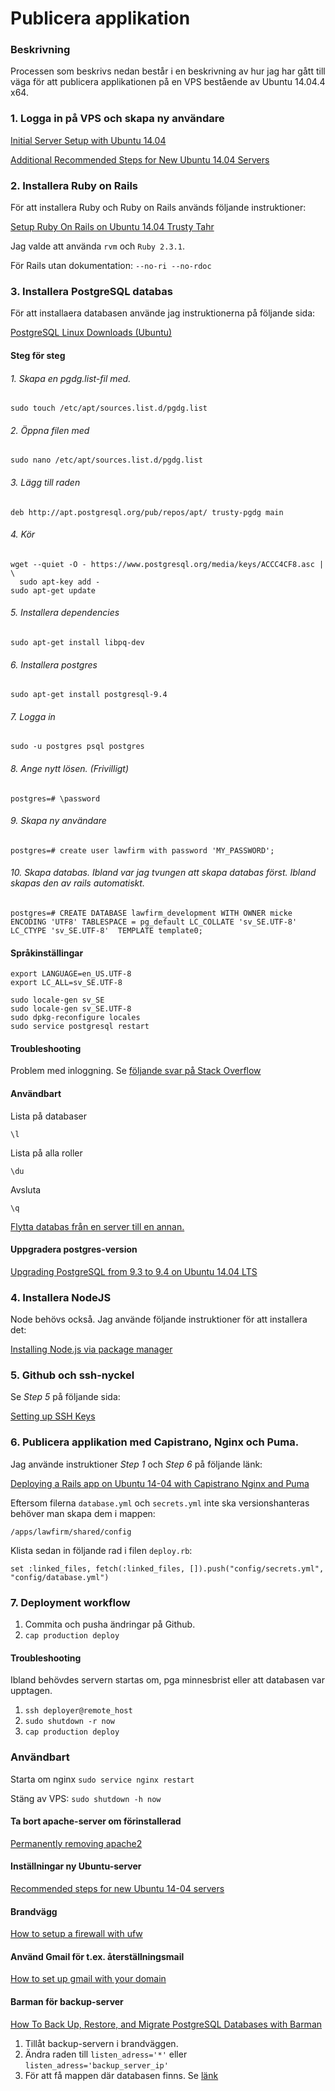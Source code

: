 # Publicera applikation

### Beskrivning
Processen som beskrivs nedan består i en beskrivning av hur jag har gått till väga för att publicera applikationen på en VPS bestående av Ubuntu 14.04.4 x64.

### 1. Logga in på VPS och skapa ny användare 
[Initial Server Setup with Ubuntu 14.04](https://www.digitalocean.com/community/tutorials/initial-server-setup-with-ubuntu-14-04)

[Additional Recommended Steps for New Ubuntu 14.04 Servers](https://www.digitalocean.com/community/tutorials/additional-recommended-steps-for-new-ubuntu-14-04-servers)


### 2. Installera Ruby on Rails
För att installera Ruby och Ruby on Rails används följande instruktioner:

[Setup Ruby On Rails on Ubuntu 14.04 Trusty Tahr](https://gorails.com/setup/ubuntu/14.04)

Jag valde att använda `rvm` och `Ruby 2.3.1`.

För Rails utan dokumentation:
`--no-ri --no-rdoc`

### 3. Installera PostgreSQL databas

För att installaera databasen använde jag instruktionerna på följande sida:

[PostgreSQL Linux Downloads (Ubuntu)](http://www.postgresql.org/download/linux/ubuntu/)

#### Steg för steg
###### 1. Skapa en pgdg.list-fil med.
```
sudo touch /etc/apt/sources.list.d/pgdg.list
```
###### 2. Öppna filen med
```
sudo nano /etc/apt/sources.list.d/pgdg.list
```
###### 3. Lägg till raden
```
deb http://apt.postgresql.org/pub/repos/apt/ trusty-pgdg main
```
###### 4. Kör
```
wget --quiet -O - https://www.postgresql.org/media/keys/ACCC4CF8.asc | \
  sudo apt-key add -
sudo apt-get update
```
###### 5. Installera dependencies
```
sudo apt-get install libpq-dev
```
###### 6. Installera postgres
```
sudo apt-get install postgresql-9.4
```
###### 7. Logga in
```
sudo -u postgres psql postgres
```
###### 8. Ange nytt lösen. (Frivilligt)
```
postgres=# \password
```
###### 9. Skapa ny användare
```
postgres=# create user lawfirm with password 'MY_PASSWORD';
```
###### 10. Skapa databas. Ibland var jag tvungen att skapa databas först. Ibland skapas den av rails automatiskt.
```
postgres=# CREATE DATABASE lawfirm_development WITH OWNER micke ENCODING 'UTF8' TABLESPACE = pg_default LC_COLLATE 'sv_SE.UTF-8' LC_CTYPE 'sv_SE.UTF-8'  TEMPLATE template0;
```
#### Språkinställingar
```
export LANGUAGE=en_US.UTF-8
export LC_ALL=sv_SE.UTF-8
```
```
sudo locale-gen sv_SE
sudo locale-gen sv_SE.UTF-8
sudo dpkg-reconfigure locales
sudo service postgresql restart
```

#### Troubleshooting
Problem med inloggning. Se [följande svar på Stack Overflow](http://stackoverflow.com/questions/18664074/getting-error-peer-authentication-failed-for-user-postgres-when-trying-to-ge)

#### Användbart
Lista på databaser
```
\l
```
Lista på alla roller
```
\du
```
Avsluta
```
\q
```

[Flytta databas från en server till en annan.](http://stackoverflow.com/questions/1237725/copying-postgresql-database-to-another-server)

#### Uppgradera postgres-version
[Upgrading PostgreSQL from 9.3 to 9.4 on Ubuntu 14.04 LTS](https://medium.com/@tk512/upgrading-postgresql-from-9-3-to-9-4-on-ubuntu-14-04-lts-2b4ddcd26535#.38w99ii53)

### 4. Installera NodeJS
Node behövs också. Jag använde följande instruktioner för att installera det:

[Installing Node.js via package manager](https://nodejs.org/en/download/package-manager/#debian-and-ubuntu-based-linux-distributions)

### 5. Github och ssh-nyckel
Se _Step 5_ på följande sida:

[Setting up SSH Keys](https://www.digitalocean.com/community/tutorials/deploying-a-rails-app-on-ubuntu-14-04-with-capistrano-nginx-and-puma)

### 6. Publicera applikation med Capistrano, Nginx och Puma.
Jag använde instruktioner _Step 1_ och _Step 6_ på följande länk:

[Deploying a Rails app on Ubuntu 14-04 with Capistrano Nginx and Puma](https://www.digitalocean.com/community/tutorials/deploying-a-rails-app-on-ubuntu-14-04-with-capistrano-nginx-and-puma)

Eftersom filerna `database.yml` och `secrets.yml` inte ska versionshanteras behöver man skapa dem i mappen:
```
/apps/lawfirm/shared/config
```

Klista sedan in följande rad i filen `deploy.rb`:
```
set :linked_files, fetch(:linked_files, []).push("config/secrets.yml", "config/database.yml")
```

### 7. Deployment workflow
1. Commita och pusha ändringar på Github.
2. `cap production deploy`

#### Troubleshooting
Ibland behövdes servern startas om, pga minnesbrist eller att databasen var upptagen.

1. `ssh deployer@remote_host`
2. `sudo shutdown -r now`
3. `cap production deploy`

### Användbart
Starta om nginx `sudo service nginx restart`

Stäng av VPS: `sudo shutdown -h now`

#### Ta bort apache-server om förinstallerad
[Permanently removing apache2](http://askubuntu.com/questions/176964/permanently-removing-apache2)

#### Inställningar ny Ubuntu-server
[Recommended steps for new Ubuntu 14-04 servers](https://www.digitalocean.com/community/tutorials/additional-recommended-steps-for-new-ubuntu-14-04-servers)


#### Brandvägg
[How to setup a firewall with ufw](https://www.digitalocean.com/community/tutorials/how-to-setup-a-firewall-with-ufw-on-an-ubuntu-and-debian-cloud-server)


#### Använd Gmail för t.ex. återställningsmail
[How to set up gmail with your domain](https://www.digitalocean.com/community/tutorials/how-to-set-up-gmail-with-your-domain-on-digitalocean)

#### Barman för backup-server
[How To Back Up, Restore, and Migrate PostgreSQL Databases with Barman](https://www.digitalocean.com/community/tutorials/how-to-back-up-restore-and-migrate-postgresql-databases-with-barman-on-centos-7)

1. Tillåt backup-servern i brandväggen. 
2. Ändra raden till `listen_adress='*'` eller `listen_adress='backup_server_ip'`
3. För att få mappen där databasen finns. Se [länk](http://askubuntu.com/questions/197626/where-is-a-postgresql-9-1-database-stored-in-ubuntu-12-04)
```

```
